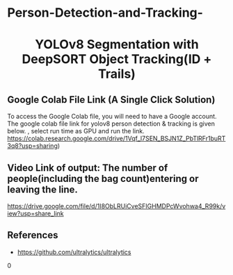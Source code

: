 # Person-Detection-and-Tracking-

<H1 align="center">
YOLOv8 Segmentation with DeepSORT Object Tracking(ID + Trails) </H1>

## Google Colab File Link (A Single Click Solution)
To access the Google Colab file, you will need to have a Google account. The google colab file link for yolov8 person detection & tracking is given below.
, select run time as GPU and run the link. 
https://colab.research.google.com/drive/1Vqf_l7SEN_BSJN1Z_PbTlRFr1buRT3q8?usp=sharing)



## Video Link of output: The number of people(including the bag count)entering or leaving the line.

https://drive.google.com/file/d/1I8ObLRUiCveSFIGHMDPcWvohwa4_R99k/view?usp=share_link




## References
- https://github.com/ultralytics/ultralytics

0

